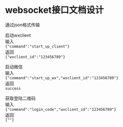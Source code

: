 # websocket接口文档设计

通过json格式传输

启动wxclient  
输入  
`{"command":"start_up_client"}`   
返回  
`{"wxclient_id":"123456789"}`


启动微信   
输入  
`{"command":"start_up_wx","wxclient_id":"123456789"}`   
返回  
`success`


获取登陆二维码  
输入  
`{"command":"login_code","wxclient_id":"123456789"}`   
返回  
`{""}`

